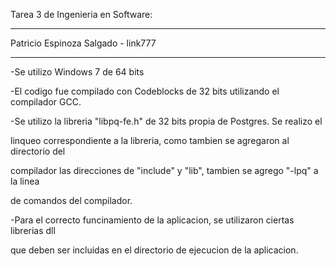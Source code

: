 Tarea 3 de Ingenieria en Software:
_________________________________


Patricio Espinoza Salgado - link777

_________________________________


-Se utilizo Windows 7 de 64 bits

-El codigo fue compilado con Codeblocks de 32 bits utilizando
el compilador GCC.


-Se utilizo la libreria "libpq-fe.h" de 32 bits propia de Postgres. Se realizo el 

linqueo correspondiente a la libreria, como tambien se agregaron al directorio del 

compilador las direcciones de "include" y "lib", tambien se agrego "-lpq" a la linea 

de comandos del compilador.

-Para el correcto funcinamiento de la aplicacion, se utilizaron ciertas librerias dll 

que deben ser incluidas en el directorio de ejecucion de la aplicacion.

